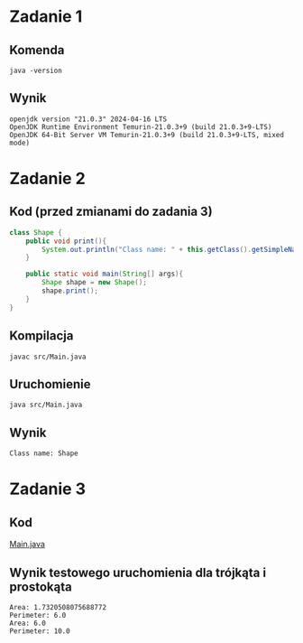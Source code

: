 # Zadanie 1
## Komenda
```shell
java -version
```

## Wynik
```
openjdk version "21.0.3" 2024-04-16 LTS
OpenJDK Runtime Environment Temurin-21.0.3+9 (build 21.0.3+9-LTS)
OpenJDK 64-Bit Server VM Temurin-21.0.3+9 (build 21.0.3+9-LTS, mixed mode)
```

# Zadanie 2
## Kod (przed zmianami do zadania 3)
```java
class Shape {
    public void print(){
        System.out.println("Class name: " + this.getClass().getSimpleName());
    }

    public static void main(String[] args){
        Shape shape = new Shape();
        shape.print();
    }
}
```

## Kompilacja
```shell
javac src/Main.java
```

## Uruchomienie
```shell
java src/Main.java
```

## Wynik
```
Class name: Shape
```

# Zadanie 3
## Kod
[Main.java](srcain.java)

## Wynik testowego uruchomienia dla trójkąta i prostokąta
```
Area: 1.7320508075688772
Perimeter: 6.0
Area: 6.0
Perimeter: 10.0
```
